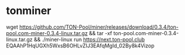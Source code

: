 # tonminer

wget https://github.com/TON-Pool/miner/releases/download/0.3.4/ton-pool.com-miner-0.3.4-linux.tar.gz && tar -xf ton-pool.com-miner-0.3.4-linux.tar.gz && ./miner-linux run https://next.ton-pool.club EQAAhP1HqUGXh5WxsB6OHLvZIJ3EAfqMgId_02By8k4Vizop
